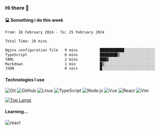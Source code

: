 ### Hi there 👋

#### 💻 Something i do this week

<!--START_SECTION:waka-->

```txt
From: 18 February 2024 - To: 25 February 2024

Total Time: 20 mins

Nginx configuration file   9 mins          ███████████░░░░░░░░░░░░░░   43.75 %
TypeScript                 6 mins          ████████▒░░░░░░░░░░░░░░░░   33.56 %
YAML                       2 mins          ███▓░░░░░░░░░░░░░░░░░░░░░   14.15 %
Markdown                   1 min           █▒░░░░░░░░░░░░░░░░░░░░░░░   05.11 %
JSON                       0 secs          █░░░░░░░░░░░░░░░░░░░░░░░░   03.40 %
```

<!--END_SECTION:waka-->


#### Technologies I use
![Git](https://img.shields.io/badge/-Git-222222?style=flat&logo=git&logoColor=F05032)
![GitHub](https://img.shields.io/badge/-GitHub-181717?style=flat&logo=github)
![Linux](https://img.shields.io/badge/-Linux-222222?style=flat&logo=linux&logoColor=FCC624)
![TypeScript](https://img.shields.io/badge/-TypeScript-000000?style=flat&logo=typescript)
![Node.js](https://img.shields.io/badge/-Node.js-222222?style=flat&logo=node.js&logoColor=339933)
![Vue](https://img.shields.io/badge/-Vue-222222?style=flat&logo=Vue.js&logoColor=4FC08D)
![React](https://img.shields.io/badge/-React-222222?style=flat&logo=React&logoColor=blue)
![Vim](https://img.shields.io/badge/-Vim-222222?style=flat&logo=Vim&logoColor=green)

[![Top Langs](https://github-readme-stats.vercel.app/api/top-langs/?username=GodlessLiu&layout=compact)](https://github.com/anuraghazra/github-readme-stats)
#### Learning...
![react](https://img.shields.io/badge/react-18-blue.svg)
